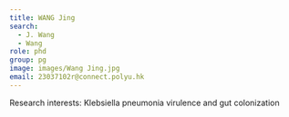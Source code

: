 ```yaml
---
title: WANG Jing
search:
  - J. Wang
  - Wang
role: phd
group: pg
image: images/Wang Jing.jpg
email: 23037102r@connect.polyu.hk
---
```


Research interests: Klebsiella pneumonia virulence and gut colonization
